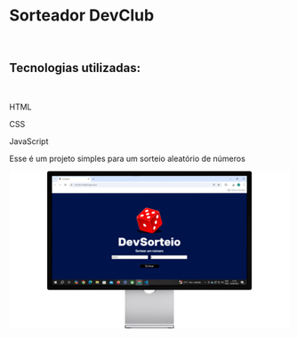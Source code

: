 <h1>Sorteador DevClub</h1>
<br>
<h2>Tecnologias utilizadas:</h2>
<br>
<p>HTML</p>
<p>CSS</p>
<p>JavaScript</p>
<p>Esse é um projeto simples para um sorteio aleatório de números</p>
<img src="https://github.com/rodolfossilvadev/Sorteador/blob/main/assets/desktop.jpg?raw=true" alt="img-desktop">

